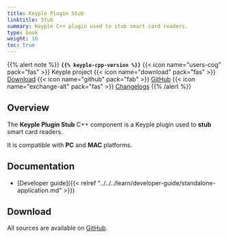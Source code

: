 ```yaml
---
title: Keyple Plugin Stub
linktitle: Stub
summary: Keyple C++ plugin used to stub smart card readers.
type: book
weight: 10
toc: true
---
```


{{% alert note %}}
**`{{% keyple-cpp-version %}}`**
<span class="component-metadata">{{< icon name="users-cog" pack="fas" >}} Keyple project</span>
<span class="component-metadata">{{< icon name="download" pack="fas" >}} [Download](#download)</span>
<span class="component-metadata">{{< icon name="github" pack="fab" >}} [GitHub](https://github.com/eclipse/keyple-cpp/tree/master/component/keyple-plugin/stub)</span>
<span class="component-metadata">{{< icon name="exchange-alt" pack="fas" >}} [Changelogs](https://github.com/eclipse/keyple-cpp/releases/)</span>
{{% /alert %}}

## Overview

The **Keyple Plugin Stub** C++ component is a Keyple plugin used to **stub** smart card readers.

It is compatible with **PC** and **MAC** platforms.

## Documentation

* [Developer guide]({{< relref "../../../learn/developer-guide/standalone-application.md" >}})

## Download

All sources are available on [GitHub](https://github.com/eclipse/keyple-cpp/).